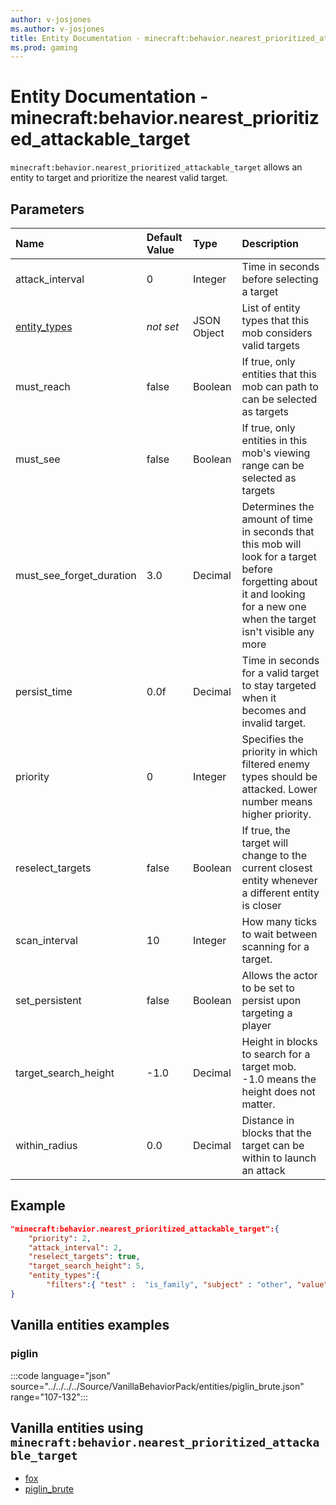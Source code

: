 ```yaml
---
author: v-josjones
ms.author: v-josjones
title: Entity Documentation - minecraft:behavior.nearest_prioritized_attackable_target
ms.prod: gaming
---
```


# Entity Documentation - minecraft:behavior.nearest_prioritized_attackable_target

`minecraft:behavior.nearest_prioritized_attackable_target` allows an entity to target and prioritize the nearest valid target.

## Parameters

|Name |Default Value  |Type  |Description  |
|:----------|:----------|:----------|:----------|
|attack_interval| 0| Integer| Time in seconds before selecting a target |
|[entity_types](../Definitions/NestedTables/entity_types.md)|*not set* | JSON Object| List of entity types that this mob considers valid targets|
|must_reach| false| Boolean| If true, only entities that this mob can path to can be selected as targets |
|must_see| false| Boolean| If true, only entities in this mob's viewing range can be selected as targets |
|must_see_forget_duration| 3.0|  Decimal| Determines the amount of time in seconds that this mob will look for a target before forgetting about it and looking for a new one when the target isn't visible any more |
|persist_time| 0.0f| Decimal| Time in seconds for a valid target to stay targeted when it becomes and invalid target. |
|priority| 0| Integer| Specifies the priority in which filtered enemy types should be attacked. Lower number means higher priority. |
|reselect_targets| false| Boolean| If true, the target will change to the current closest entity whenever a different entity is closer |
|scan_interval| 10| Integer| How many ticks to wait between scanning for a target. |
|set_persistent| false| Boolean| Allows the actor to be set to persist upon targeting a player |
|target_search_height| -1.0| Decimal| Height in blocks to search for a target mob. -1.0 means the height does not matter. |
|within_radius| 0.0| Decimal| Distance in blocks that the target can be within to launch an attack |

## Example

```json
"minecraft:behavior.nearest_prioritized_attackable_target":{
    "priority": 2,
    "attack_interval": 2,
    "reselect_targets": true,
    "target_search_height": 5,
    "entity_types":{
        "filters":{ "test" :  "is_family", "subject" : "other", "value" :  "salmon"}}
}
```

## Vanilla entities examples

### piglin

:::code language="json" source="../../../../Source/VanillaBehaviorPack/entities/piglin_brute.json" range="107-132":::

## Vanilla entities using `minecraft:behavior.nearest_prioritized_attackable_target`

- [fox](../../../../Source/VanillaBehaviorPack_Snippets/entities/fox.md)
- [piglin_brute](../../../../Source/VanillaBehaviorPack_Snippets/entities/piglin_brute.md)
